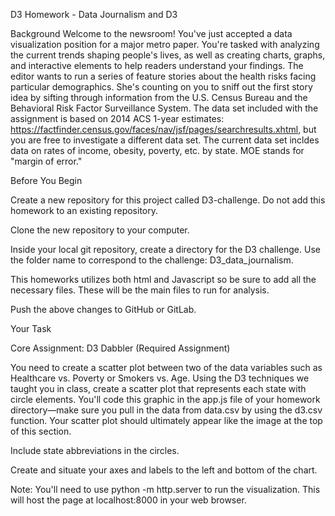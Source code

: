 D3 Homework - Data Journalism and D3


Background
Welcome to the newsroom! You've just accepted a data visualization position for a major metro paper. You're tasked with analyzing the current trends shaping people's lives, as well as creating charts, graphs, and interactive elements to help readers understand your findings.
The editor wants to run a series of feature stories about the health risks facing particular demographics. She's counting on you to sniff out the first story idea by sifting through information from the U.S. Census Bureau and the Behavioral Risk Factor Surveillance System.
The data set included with the assignment is based on 2014 ACS 1-year estimates: https://factfinder.census.gov/faces/nav/jsf/pages/searchresults.xhtml, but you are free to investigate a different data set. The current data set incldes data on rates of income, obesity, poverty, etc. by state. MOE stands for "margin of error."

Before You Begin


Create a new repository for this project called D3-challenge. Do not add this homework to an existing repository.


Clone the new repository to your computer.


Inside your local git repository, create a directory for the D3 challenge. Use the folder name to correspond to the challenge: D3_data_journalism.


This homeworks utilizes both html and Javascript so be sure to add all the necessary files. These will be the main files to run for analysis.


Push the above changes to GitHub or GitLab.



Your Task

Core Assignment: D3 Dabbler (Required Assignment)

You need to create a scatter plot between two of the data variables such as Healthcare vs. Poverty or Smokers vs. Age.
Using the D3 techniques we taught you in class, create a scatter plot that represents each state with circle elements. You'll code this graphic in the app.js file of your homework directory—make sure you pull in the data from data.csv by using the d3.csv function. Your scatter plot should ultimately appear like the image at the top of this section.


Include state abbreviations in the circles.


Create and situate your axes and labels to the left and bottom of the chart.


Note: You'll need to use python -m http.server to run the visualization. This will host the page at localhost:8000 in your web browser.